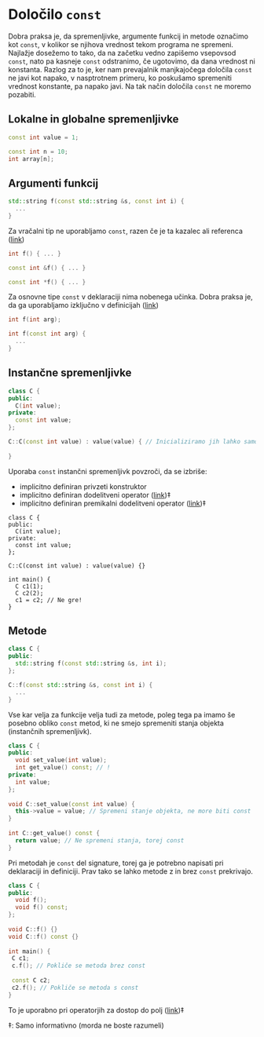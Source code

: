 # Določilo ```const```

Dobra praksa je, da spremenljivke, argumente funkcij in metode označimo kot ```const```, v kolikor se njihova vrednost tekom programa ne spremeni.
Najlažje dosežemo to tako, da na začetku vedno zapišemo vsepovsod ```const```, nato pa kasneje ```const``` odstranimo, če ugotovimo, da dana vrednost ni konstanta.
Razlog za to je, ker nam prevajalnik manjkajočega določila ```const``` ne javi kot napako, v nasptrotnem primeru, ko poskušamo spremeniti vrednost konstante, pa napako javi.
Na tak način določila ```const``` ne moremo pozabiti.

## Lokalne in globalne spremenljivke

```cpp
const int value = 1;
```

```cpp
const int n = 10;
int array[n];
```

## Argumenti funkcij

```cpp
std::string f(const std::string &s, const int i) {
  ...
}
```

Za vračalni tip ne uporabljamo ```const```, razen če je ta kazalec ali referenca ([link](https://stackoverflow.com/questions/8716330/purpose-of-returning-by-const-value))

```cpp
int f() { ... }

const int &f() { ... }

const int *f() { ... }
```

Za osnovne tipe ```const``` v deklaraciji nima nobenega učinka. Dobra praksa je, da ga uporabljamo izključno v definicijah ([link](https://stackoverflow.com/questions/46292490/is-it-better-to-remove-const-in-front-of-primitive-types-used-as-function-pa/46292715))

```cpp
int f(int arg);

int f(const int arg) {
  ...
}
```

## Instančne spremenljivke

```cpp
class C {
public:  
  C(int value);
private:
  const int value;
};

C::C(const int value) : value(value) { // Inicializiramo jih lahko samo v inicializacijski listi
  
}
```

Uporaba ```const``` instančni spremenljivk povzroči, da se izbriše:
 * implicitno definiran privzeti konstruktor
 * implicitno definiran dodelitveni operator ([link](https://en.cppreference.com/w/cpp/language/copy_assignment#Deleted_implicitly-declared_copy_assignment_operator))‡
 * implicitno definiran premikalni dodelitveni operator ([link](https://en.cppreference.com/w/cpp/language/move_assignment#Deleted_implicitly-declared_move_assignment_operator))‡

```
class C {
public:
  C(int value);
private:
  const int value;
};

C::C(const int value) : value(value) {}

int main() {
  C c1(1);
  C c2(2);
  c1 = c2; // Ne gre!
}
```
 
 ## Metode
 
```cpp
class C {
public:
  std::string f(const std::string &s, int i);
};

C::f(const std::string &s, const int i) {
  ...
}
```
Vse kar velja za funkcije velja tudi za metode, poleg tega pa imamo še posebno obliko ```const``` metod, ki ne smejo spremeniti stanja objekta (instančnih spremenljivk).
 
```cpp
class C {
public: 
  void set_value(int value);
  int get_value() const; // !
private:
  int value;
};
 
void C::set_value(const int value) {
  this->value = value; // Spremeni stanje objekta, ne more biti const
}
 
int C::get_value() const {
  return value; // Ne spremeni stanja, torej const
}
```
 
Pri metodah je ```const``` del signature, torej ga je potrebno napisati pri deklaraciji in definiciji. Prav tako se lahko metode z in brez ```const``` prekrivajo.
 
```cpp
class C {
public:
  void f();
  void f() const;
};
 
void C::f() {}
void C::f() const {}
 
int main() {
 C c1;
 c.f(); // Pokliče se metoda brez const
 
 const C c2;
 c2.f(); // Pokliče se metoda s const
}
```
 
To je uporabno pri operatorjih za dostop do polj ([link](https://en.cppreference.com/w/cpp/language/operators#Array_subscript_operator))‡

 ‡: Samo informativno (morda ne boste razumeli)
